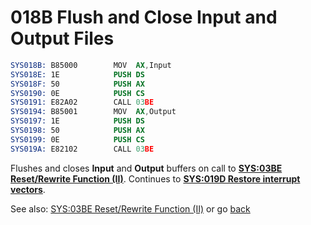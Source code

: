 # 018B Flush and Close Input and Output Files

```nasm
SYS018B: B85000        MOV	AX,Input
SYS018E: 1E            PUSH	DS
SYS018F: 50            PUSH	AX
SYS0190: 0E            PUSH	CS
SYS0191: E82A02        CALL	03BE
SYS0194: B85001        MOV	AX,Output
SYS0197: 1E            PUSH	DS
SYS0198: 50            PUSH	AX
SYS0199: 0E            PUSH	CS
SYS019A: E82102        CALL	03BE
```

Flushes and closes **Input** and **Output** buffers on call to **[SYS:03BE Reset/Rewrite Function (II)](03BA-RESET-REWRITE-FUNC-II.md)**. Continues to **[SYS:019D Restore interrupt vectors](019D-RESTORE-INT.md)**.

See also: [SYS:03BE Reset/Rewrite Function (II)](03BA-RESET-REWRITE-FUNC-II.md) or go [back](../README.md)